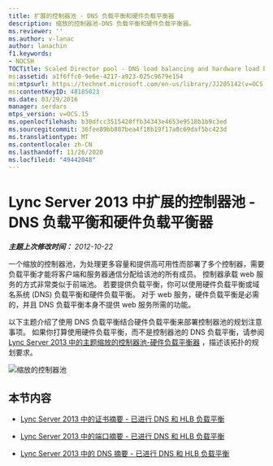 ```yaml
---
title: 扩展的控制器池 - DNS 负载平衡和硬件负载平衡器
description: 缩放的控制器池-DNS 负载平衡和硬件负载平衡器。
ms.reviewer: ''
ms.author: v-lanac
author: lanachin
f1.keywords:
- NOCSH
TOCTitle: Scaled Director pool - DNS load balancing and hardware load balancer
ms:assetid: a1f6ffc0-9e6e-4217-a923-025c9679e154
ms:mtpsurl: https://technet.microsoft.com/en-us/library/JJ205142(v=OCS.15)
ms:contentKeyID: 48185023
ms.date: 03/29/2016
manager: serdars
mtps_version: v=OCS.15
ms.openlocfilehash: b30dfcc3515420ffb34343e4653e9518b1b9c3ed
ms.sourcegitcommit: 36fee89bb887bea4f18b19f17a8c69daf5bc423d
ms.translationtype: MT
ms.contentlocale: zh-CN
ms.lasthandoff: 11/26/2020
ms.locfileid: "49442048"
---
```

# <a name="scaled-director-pool---dns-load-balancing-and-hardware-load-balancer-in-lync-server-2013"></a>Lync Server 2013 中扩展的控制器池 - DNS 负载平衡和硬件负载平衡器

<div data-xmlns="http://www.w3.org/1999/xhtml">

<div class="topic" data-xmlns="http://www.w3.org/1999/xhtml" data-msxsl="urn:schemas-microsoft-com:xslt" data-cs="https://msdn.microsoft.com/">

<div data-asp="https://msdn2.microsoft.com/asp">



</div>

<div id="mainSection">

<div id="mainBody">

<span> </span>

_**主题上次修改时间：** 2012-10-22_

一个缩放的控制器池，为处理更多容量和提供高可用性而部署了多个控制器，需要负载平衡才能将客户端和服务器通信分配给该池的所有成员。 控制器承载 web 服务的方式非常类似于前端池。 若要提供负载平衡，你可以使用硬件负载平衡或域名系统 (DNS) 负载平衡和硬件负载平衡。 对于 web 服务，硬件负载平衡是必需的，并且 DNS 负载平衡本身不提供 web 服务所需的功能。

以下主题介绍了使用 DNS 负载平衡结合硬件负载平衡来部署控制器池的规划注意事项。 如果你打算使用硬件负载平衡，而不是控制器池的 DNS 负载平衡，请参阅 [Lync Server 2013 中的主题缩放的控制器池-硬件负载平衡器](lync-server-2013-scaled-director-pool-hardware-load-balancer.md) ，描述该拓扑的规划要求。

![缩放的控制器池](images/JJ205142.35a78a7a-b781-4c8f-951e-168451ba6a65(OCS.15).jpg "缩放的控制器池")

<div>

## <a name="in-this-section"></a>本节内容

  - [Lync Server 2013 中的证书摘要 - 已进行 DNS 和 HLB 负载平衡](lync-server-2013-certificate-summary-dns-and-hlb-load-balanced.md)

  - [Lync Server 2013 中的端口摘要 - 已进行 DNS 和 HLB 负载平衡](lync-server-2013-port-summary-dns-and-hlb-load-balanced.md)

  - [Lync Server 2013 中的 DNS 摘要 - 已进行 DNS 和 HLB 负载平衡](lync-server-2013-dns-summary-dns-and-hlb-load-balanced.md)

</div>

</div>

<span> </span>

</div>

</div>

</div>

